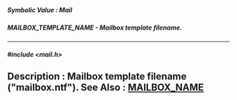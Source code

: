 ##### Symbolic Value : Mail
##### MAILBOX_TEMPLATE_NAME - Mailbox template filename.
---
##### #include <mail.h>
**Description :**
Mailbox template filename ("mailbox.ntf").
**See Also :**
[MAILBOX_NAME](D:/md_files/MAILBOX_NAME.md)
---
